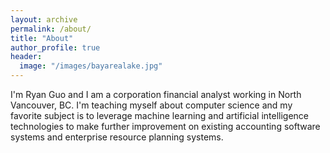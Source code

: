 ```yaml
---
layout: archive
permalink: /about/
title: "About"
author_profile: true
header:
  image: "/images/bayarealake.jpg"
---
```


I'm Ryan Guo and I am a corporation financial analyst working in North Vancouver, BC. I'm teaching myself about computer science and my favorite subject is to leverage machine learning and artificial intelligence technologies to make further improvement on existing accounting software systems and enterprise resource planning systems.
